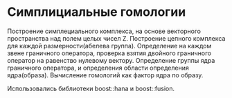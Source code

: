 # Симплициальные гомологии
Построение симплециального комплекса, на основе векторного пространства над полем целых чисел Z.
Построение цепного комплекса для каждой размерности(абелева группа).
Определение на каждом звене граничного оператора, проверка взятия двойного граничного оператор на равенство нулевому вектору.
Определение группы ядра граничного оператора, и определения области определения ядра(образа).
Вычисление гомологий как фактор ядра по образу.

Использовались библиотеки boost::hana и boost::fusion.
